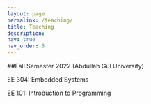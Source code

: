 ```yaml
---
layout: page
permalink: /teaching/
title: Teaching
description: 
nav: true
nav_order: 5
---
```


##Fall Semester 2022 (Abdullah Gül University)


EE 304: Embedded Systems


EE 101: Introduction to Programming